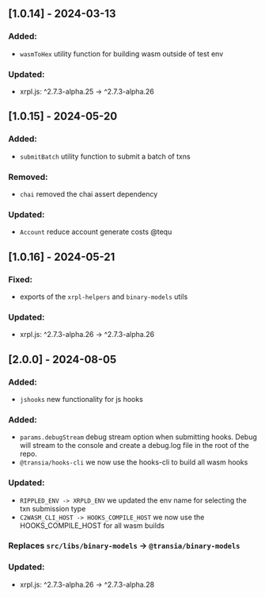 ## [1.0.14] - 2024-03-13

### Added:
- `wasmToHex` utility function for building wasm outside of test env

### Updated:
- xrpl.js: ^2.7.3-alpha.25 -> ^2.7.3-alpha.26

## [1.0.15] - 2024-05-20

### Added:
- `submitBatch` utility function to submit a batch of txns

### Removed:
- `chai` removed the chai assert dependency

### Updated:
- `Account` reduce account generate costs @tequ

## [1.0.16] - 2024-05-21

### Fixed:
- exports of the `xrpl-helpers` and `binary-models` utils

### Updated:
- xrpl.js: ^2.7.3-alpha.26 -> ^2.7.3-alpha.26

## [2.0.0] - 2024-08-05

### Added:
- `jshooks` new functionality for js hooks

### Added:
- `params.debugStream` debug stream option when submitting hooks. Debug will stream to the console and create a debug.log file in the root of the repo.
- `@transia/hooks-cli` we now use the hooks-cli to build all wasm hooks

### Updated:
- `RIPPLED_ENV -> XRPLD_ENV` we updated the env name for selecting the txn submission type
- `C2WASM_CLI_HOST -> HOOKS_COMPILE_HOST` we now use the HOOKS_COMPILE_HOST for all wasm builds

### Replaces `src/libs/binary-models` -> `@transia/binary-models`

### Updated:
- xrpl.js: ^2.7.3-alpha.26 -> ^2.7.3-alpha.28

